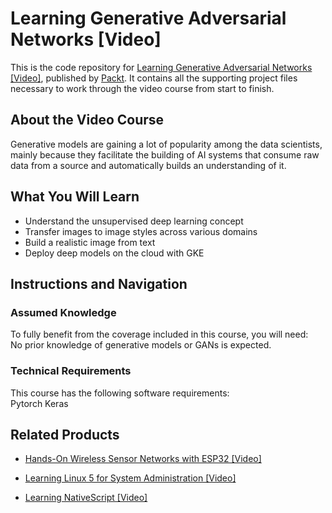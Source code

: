 # Learning Generative Adversarial Networks [Video]
This is the code repository for [Learning Generative Adversarial Networks [Video]](https://www.packtpub.com/big-data-and-business-intelligence/learning-generative-adversarial-networks-video?utm_source=github&utm_medium=repository&utm_campaign=9781788990899), published by [Packt](https://www.packtpub.com/?utm_source=github). It contains all the supporting project files necessary to work through the video course from start to finish.
## About the Video Course
Generative models are gaining a lot of popularity among the data scientists, mainly because they facilitate the building of AI systems that consume raw data from a source and automatically builds an understanding of it.

<H2>What You Will Learn</H2>
<DIV class=book-info-will-learn-text>
<UL>
<LI>Understand the unsupervised deep learning concept&nbsp; 
<LI>Transfer images to image styles across various domains 
<LI>Build a realistic image from text 
<LI>Deploy deep models on the cloud with GKE </LI></UL></DIV>

## Instructions and Navigation
### Assumed Knowledge
To fully benefit from the coverage included in this course, you will need:<br/>
No prior knowledge of generative models or GANs is expected.
### Technical Requirements
This course has the following software requirements:<br/>
Pytorch
Keras

## Related Products
* [Hands-On Wireless Sensor Networks with ESP32 [Video]](https://www.packtpub.com/networking-and-servers/hands-wireless-sensor-networks-esp32-video?utm_source=github&utm_medium=repository&utm_campaign=9781789950557)

* [Learning Linux 5 for System Administration [Video]](https://www.packtpub.com/networking-and-servers/learning-linux-5-system-administration-video?utm_source=github&utm_medium=repository&utm_campaign=9781838641634)

* [Learning NativeScript [Video]](https://www.packtpub.com/application-development/learning-nativescript-video?utm_source=github&utm_medium=repository&utm_campaign=9781838640064)

